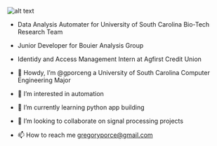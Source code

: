 ![alt text]('https://www.collegemajors101.com/sites/default/files/styles/featured_program_-_images__600x400_/public/5_big_269.jpg?itok=jVU0evIB')

- Data Analysis Automater for University of South Carolina Bio-Tech Research Team
- Junior Developer for Bouier Analysis Group
- Identidy and Access Management Intern at Agfirst Credit Union

- 👋 Howdy, I’m @gporceng a University of South Carolina Computer Engineering Major
- 👀 I’m interested in automation
- 🌱 I’m currently learning python app building
- 💞️ I’m looking to collaborate on signal processing projects
- 📫 How to reach me gregoryporce@gmail.com

